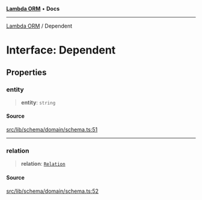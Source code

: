 [**Lambda ORM**](../README.md) • **Docs**

***

[Lambda ORM](../README.md) / Dependent

# Interface: Dependent

## Properties

### entity

> **entity**: `string`

#### Source

[src/lib/schema/domain/schema.ts:51](https://github.com/lambda-orm/lambdaorm-base/blob/4cf2de441f2b52a79b8dbd828c5ce7422ffa163a/src/lib/schema/domain/schema.ts#L51)

***

### relation

> **relation**: [`Relation`](Relation.md)

#### Source

[src/lib/schema/domain/schema.ts:52](https://github.com/lambda-orm/lambdaorm-base/blob/4cf2de441f2b52a79b8dbd828c5ce7422ffa163a/src/lib/schema/domain/schema.ts#L52)
